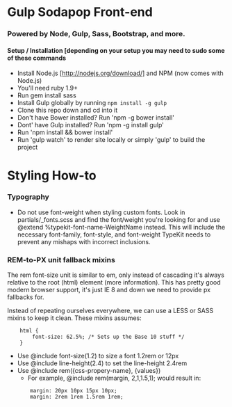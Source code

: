 Gulp Sodapop Front-end 
=========
### Powered by Node, Gulp, Sass, Bootstrap, and more. 

#### Setup / Installation [depending on your setup you may need to sudo some of these commands
- Install Node.js [http://nodejs.org/download/] and NPM (now comes with Node.js)
- You'll need ruby 1.9+
- Run gem install sass
- Install Gulp globally by running `npm install -g gulp`
- Clone this repo down and cd into it
- Don't have Bower installed? Run 'npm -g bower install'
- Dont' have Gulp installed? Run 'npm -g install gulp'
- Run 'npm install && bower install'
- Run 'gulp watch' to render site locally or simply 'gulp' to build the project


Styling How-to
=========
### Typography
- Do not use font-weight when styling custom fonts. Look in partials/_fonts.scss and find the font/weight you're looking for and use @extend %typekit-font-name-WeightName instead. This will include the necessary font-family, font-style, and font-weight TypeKit needs to prevent any mishaps with incorrect inclusions.

### REM-to-PX unit fallback mixins 

The rem font-size unit is similar to em, only instead of cascading it's always relative to the root (html) element (more information). This has pretty good modern browser support, it's just IE 8 and down we need to provide px fallbacks for.

Instead of repeating ourselves everywhere, we can use a LESS or SASS mixins to keep it clean. These mixins assumes:

```
	html {
  		font-size: 62.5%; /* Sets up the Base 10 stuff */
	}
```

- Use @include font-size(1.2) to size a font 1.2rem or 12px
- Use @include line-height(2.4) to set the line-height 2.4rem
- Use @include rem({css-propery-name}, {values})
	- For example, @include rem(margin, 2,1,1.5,1); would result in:
	```
		margin: 20px 10px 15px 10px;
		margin: 2rem 1rem 1.5rem 1rem;
	```

